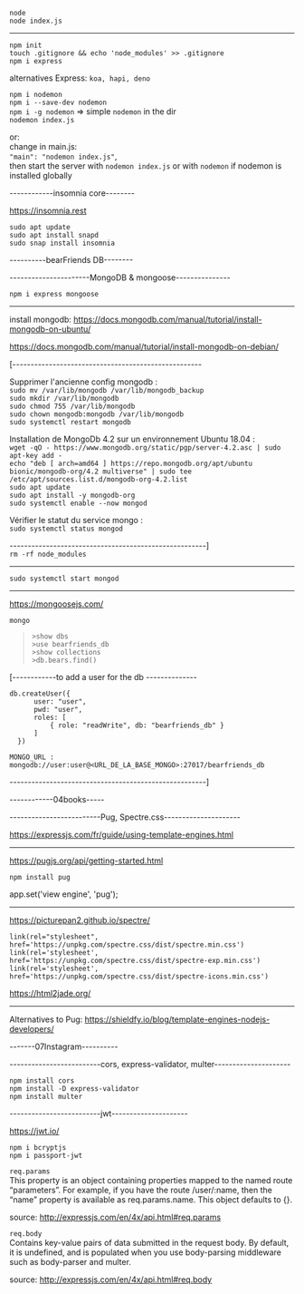 ```node```\
```node index.js```

-------------------

```npm init```\
```touch .gitignore && echo 'node_modules' >> .gitignore```\
```npm i express```

alternatives Express: ```koa, hapi, deno```

```npm i nodemon```\
```npm i --save-dev nodemon```\
```npm i -g nodemon``` => simple ```nodemon``` in the dir\
```nodemon index.js```

or:\
change in main.js:\
 ```"main": "nodemon index.js"```,\
 then start the server with ```nodemon index.js``` or with ```nodemon``` if nodemon is installed globally


------------insomnia core--------

https://insomnia.rest

```sudo apt update```\
```sudo apt install snapd```\
```sudo snap install insomnia```

----------bearFriends DB--------



----------------------MongoDB & mongoose---------------

```npm i express mongoose```

-----------------------------
install mongodb:
https://docs.mongodb.com/manual/tutorial/install-mongodb-on-ubuntu/

https://docs.mongodb.com/manual/tutorial/install-mongodb-on-debian/

[----------------------------------------------------

Supprimer l'ancienne config mongodb :\
    ```sudo mv /var/lib/mongodb /var/lib/mongodb_backup```\
    ```sudo mkdir /var/lib/mongodb```\
    ```sudo chmod 755 /var/lib/mongodb```\
    ```sudo chown mongodb:mongodb /var/lib/mongodb```\
    ```sudo systemctl restart mongodb```

Installation de MongoDb 4.2 sur un environnement Ubuntu 18.04 :\
    ```wget -qO - https://www.mongodb.org/static/pgp/server-4.2.asc | sudo apt-key add -```\
    ```echo "deb [ arch=amd64 ] https://repo.mongodb.org/apt/ubuntu bionic/mongodb-org/4.2 multiverse" | sudo tee /etc/apt/sources.list.d/mongodb-org-4.2.list```\
   ```sudo apt update```\
    ```sudo apt install -y mongodb-org```\
    ```sudo systemctl enable --now mongod```

Vérifier le statut du service mongo :\
    ```sudo systemctl status mongod```

------------------------------------------------------]\
```rm -rf node_modules```

--------------------------------

```sudo systemctl start mongod```

--------------------------------
https://mongoosejs.com/

```mongo```

> ```>show dbs```\
> ```>use bearfriends_db```\
> ```>show collections```\
> ```>db.bears.find()```
> 

[------------to add a user for the db --------------
```use bearfriends_db
db.createUser({
      user: "user",
      pwd: "user",
      roles: [
          { role: "readWrite", db: "bearfriends_db" }
      ]
  })

MONGO_URL : mongodb://user:user@<URL_DE_LA_BASE_MONGO>:27017/bearfriends_db
```

------------------------------------------------------]


------------04books-----


-------------------------Pug, Spectre.css---------------------

https://expressjs.com/fr/guide/using-template-engines.html


---------------

https://pugjs.org/api/getting-started.html

```npm install pug```

app.set('view engine', 'pug');

-----------

https://picturepan2.github.io/spectre/

```
link(rel="stylesheet", href='https://unpkg.com/spectre.css/dist/spectre.min.css')
link(rel='stylesheet', href='https://unpkg.com/spectre.css/dist/spectre-exp.min.css')
link(rel='stylesheet', href='https://unpkg.com/spectre.css/dist/spectre-icons.min.css')
```

https://html2jade.org/

----------------
Alternatives to Pug: https://shieldfy.io/blog/template-engines-nodejs-developers/

-------07Instagram----------


-------------------------cors, express-validator, multer---------------------

```npm install cors```\
```npm install -D express-validator```\
```npm install multer```

-------------------------jwt---------------------

https://jwt.io/

```npm i bcryptjs```\
```npm i passport-jwt```


```req.params```\
This property is an object containing properties mapped to the named route “parameters”. For example, if you have the route /user/:name, then the “name” property is available as req.params.name. This object defaults to {}.

source: http://expressjs.com/en/4x/api.html#req.params

```req.body```\
Contains key-value pairs of data submitted in the request body. By default, it is undefined, and is populated when you use body-parsing middleware such as body-parser and multer.

source: http://expressjs.com/en/4x/api.html#req.body